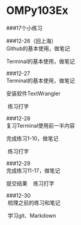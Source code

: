 # OMPy103Ex
###17个小练习

###12-26（回上海）	
  Github的基本使用，做笔记
  
  Terminal的基本使用，做笔记

###12-27	
  Terminal的基本使用，做笔记
  
  安装软件TextWrangler
  
  练习打字
  
###12-28	
  复习Terminal使用前一半内容
  
  完成练习1-10，做笔记
  
  练习打字
  
###12-29	
  完成练习11-17，做笔记
  
  提交结果
  
  练习打字
  
###12-30	
  梳理之前的练习和笔记
  
  学习git、Markdown
